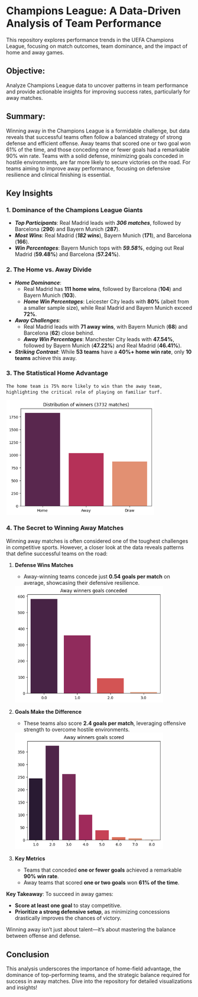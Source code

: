 # Champions League: A Data-Driven Analysis of Team Performance

This repository explores performance trends in the UEFA Champions League, focusing on match outcomes, team dominance, and the impact of home and away games.

## Objective: 
Analyze Champions League data to uncover patterns in team performance and provide actionable insights for improving success rates, particularly for away matches.

## Summary:
Winning away in the Champions League is a formidable challenge, but data reveals that successful teams often follow a balanced strategy of strong defense and efficient offense. Away teams that scored one or two goal won 61% of the time, and those conceding one or fewer goals had a remarkable 90% win rate. Teams with a solid defense, minimizing goals conceded in hostile environments, are far more likely to secure victories on the road. For teams aiming to improve away performance, focusing on defensive resilience and clinical finishing is essential.

## Key Insights

### 1. **Dominance of the Champions League Giants**
- ***Top Participants***: Real Madrid leads with ***306 matches***, followed by Barcelona (**290**) and Bayern Munich (**287**).
- ***Most Wins***: Real Madrid (***182 wins***), Bayern Munich (**171**), and Barcelona (**166**).
- ***Win Percentages***: Bayern Munich tops with ***59.58%***, edging out Real Madrid (**59.48%**) and Barcelona (**57.24%**).

### 2. **The Home vs. Away Divide**
- ***Home Dominance***: 
  - Real Madrid has **111 home wins**, followed by Barcelona (**104**) and Bayern Munich (**103**).
  - ***Home Win Percentages***: Leicester City leads with **80%** (albeit from a smaller sample size), while Real Madrid and Bayern Munich exceed **72%**.
- ***Away Challenges***: 
  - Real Madrid leads with **71 away wins**, with Bayern Munich (**68**) and Barcelona (**62**) close behind.
  - ***Away Win Percentages***: Manchester City leads with **47.54%**, followed by Bayern Munich (**47.22%**) and Real Madrid (**46.41%**).
- ***Striking Contrast***: While **53 teams** have a **40%+ home win rate**, only **10 teams** achieve this away.


### 3. **The Statistical Home Advantage**
    The home team is 75% more likely to win than the away team, highlighting the critical role of playing on familiar turf.

<img src="images\home_or_away.png" alt="" width=400>


### 4. **The Secret to Winning Away Matches**  

Winning away matches is often considered one of the toughest challenges in competitive sports. However, a closer look at the data reveals patterns that define successful teams on the road:  

1. **Defense Wins Matches**  
   - Away-winning teams concede just **0.54 goals per match** on average, showcasing their defensive resilience.  

    <img src="images\away_conceded.png" alt="" width=400>

2. **Goals Make the Difference**  
   - These teams also score **2.4 goals per match**, leveraging offensive strength to overcome hostile environments.

   <img src="images\away_goals.png" alt="" width=400>

3. **Key Metrics**  
   - Teams that conceded **one or fewer goals** achieved a remarkable **90% win rate**.
   - Away teams that scored **one or two goals** won **61% of the time**.

**Key Takeaway**: To succeed in away games:  
- **Score at least one goal** to stay competitive.  
- **Prioritize a strong defensive setup**, as minimizing concessions drastically improves the chances of victory.  

Winning away isn’t just about talent—it’s about mastering the balance between offense and defense.  


## Conclusion
This analysis underscores the importance of home-field advantage, the dominance of top-performing teams, and the strategic balance required for success in away matches. Dive into the repository for detailed visualizations and insights!